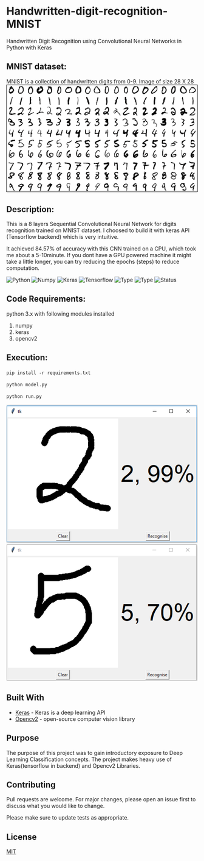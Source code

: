 # Handwritten-digit-recognition-MNIST

Handwritten Digit Recognition using Convolutional Neural Networks in Python with Keras

## MNIST dataset:

MNIST is a collection of handwritten digits from 0-9. Image of size 28 X 28
![MNIST](mnist-sample.png)

## Description:

This is a 8 layers Sequential Convolutional Neural Network for digits recognition trained on MNIST dataset. I choosed to build it with keras API (Tensorflow backend) which is very intuitive.

It achieved 84.57% of accuracy with this CNN trained on a CPU, which took me about a 5-10minute. If you dont have a GPU powered machine it might take a little longer, you can try reducing the epochs (steps) to reduce computation.

![Python](https://img.shields.io/badge/python-3.x-orange.svg)
![Numpy](https://img.shields.io/badge/Numpy-1.20.3-blue)
![Keras](https://img.shields.io/badge/Keras-2.4.0-red)
![Tensorflow](https://img.shields.io/badge/Tensorflow-2.0-orange)
![Type](https://img.shields.io/badge/Deep-Learning-red.svg) ![Type](https://img.shields.io/badge/Type-Supervised-yellow.svg)
![Status](https://img.shields.io/badge/Status-Completed-yellowgreen.svg)

## Code Requirements:

python 3.x with following modules installed

1. numpy
2. keras
3. opencv2


## Execution:

`pip install -r requirements.txt`

`python model.py`

`python run.py`

![Output](i1.png)
![Output](i2.png)

## Built With
* [Keras](https://keras.io/about/) - Keras is a deep learning API
* [Opencv2](https://opencv.org/) - open-source computer vision library

## Purpose
The purpose of this project was to gain introductory exposure to Deep Learning Classification concepts. The project makes heavy use of Keras(tensorflow in backend) and Opencv2 Libraries.

## Contributing
Pull requests are welcome. For major changes, please open an issue first to discuss what you would like to change.

Please make sure to update tests as appropriate.

## License

[MIT](https://github.com/Rahul-404/Handwritten-digit-recognition-MNIST/blob/main/LICENSE)
